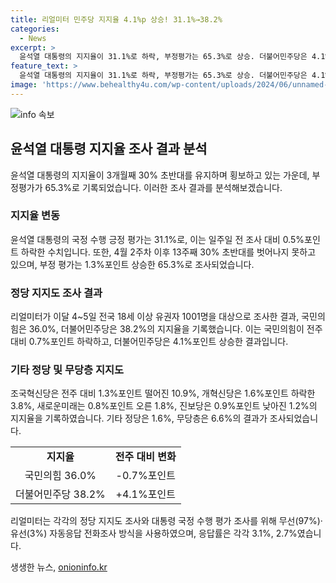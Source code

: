 ```yaml
---
title: 리얼미터 민주당 지지율 4.1%p 상승! 31.1%→38.2%
categories:
  - News
excerpt: >
  윤석열 대통령의 지지율이 31.1%로 하락, 부정평가는 65.3%로 상승. 더불어민주당은 4.1%포인트 상승한 38.2% 기록, 국민의힘은 0.7%포인트 하락한 36%. 국민의힘은 영부인 문자 논란과 관련해 부정론 증폭, 반면 민주당은 강경한 대여 투쟁으로 지지율 상승. 조사는 18세 이상 유권자 2505명 조사, 표본오차 ±2.0%포인트. 요약 참조: 리얼미터 홈페이지 또는 중앙선거여론조사심의위원회 홈페이지.
feature_text: >
  윤석열 대통령의 지지율이 31.1%로 하락, 부정평가는 65.3%로 상승. 더불어민주당은 4.1%포인트 상승한 38.2% 기록, 국민의힘은 0.7%포인트 하락한 36%. 국민의힘은 영부인 문자 논란과 관련해 부정론 증폭, 반면 민주당은 강경한 대여 투쟁으로 지지율 상승. 조사는 18세 이상 유권자 2505명 조사, 표본오차 ±2.0%포인트. 요약 참조: 리얼미터 홈페이지 또는 중앙선거여론조사심의위원회 홈페이지.
image: 'https://www.behealthy4u.com/wp-content/uploads/2024/06/unnamed-file.png'
---
```


<p><img src="https://www.behealthy4u.com/wp-content/uploads/2024/06/unnamed-file.png" alt="info 속보" /></p>

<h2 data-ke-size="size26">윤석열 대통령 지지율 조사 결과 분석</h2>

<p data-ke-size="size16">윤석열 대통령의 지지율이 3개월째 30% 초반대를 유지하며 횡보하고 있는 가운데, 부정평가가 65.3%로 기록되었습니다. 이러한 조사 결과를 분석해보겠습니다.</p>

<h3>지지율 변동</h3>

<p data-ke-size="size16">윤석열 대통령의 국정 수행 긍정 평가는 31.1%로, 이는 일주일 전 조사 대비 0.5%포인트 하락한 수치입니다. 또한, 4월 2주차 이후 13주째 30% 초반대를 벗어나지 못하고 있으며, 부정 평가는 1.3%포인트 상승한 65.3%로 조사되었습니다.</p>

<h3>정당 지지도 조사 결과</h3>

<p data-ke-size="size16">리얼미터가 이달 4~5일 전국 18세 이상 유권자 1001명을 대상으로 조사한 결과, 국민의힘은 36.0%, 더불어민주당은 38.2%의 지지율을 기록했습니다. 이는 국민의힘이 전주 대비 0.7%포인트 하락하고, 더불어민주당은 4.1%포인트 상승한 결과입니다.</p>

<h3>기타 정당 및 무당층 지지도</h3>

<p data-ke-size="size16">조국혁신당은 전주 대비 1.3%포인트 떨어진 10.9%, 개혁신당은 1.6%포인트 하락한 3.8%, 새로운미래는 0.8%포인트 오른 1.8%, 진보당은 0.9%포인트 낮아진 1.2%의 지지율을 기록하였습니다. 기타 정당은 1.6%, 무당층은 6.6%의 결과가 조사되었습니다.</p>

<table>
  <tr>
    <td style="text-align: center; height: 17px;"><b>지지율</b></td>
    <td style="text-align: center; height: 17px;"><b>전주 대비 변화</b></td>
  </tr>
  <tr>
    <td style="text-align: center; height: 17px;">국민의힘 36.0%</td>
    <td style="text-align: center; height: 17px;">-0.7%포인트</td>
  </tr>
  <tr>
    <td style="text-align: center; height: 17px;">더불어민주당 38.2%</td>
    <td style="text-align: center; height: 17px;">+4.1%포인트</td>
  </tr>
</table>

<p data-ke-size="size16">리얼미터는 각각의 정당 지지도 조사와 대통령 국정 수행 평가 조사를 위해 무선(97%)·유선(3%) 자동응답 전화조사 방식을 사용하였으며, 응답률은 각각 3.1%, 2.7%였습니다.</p>
생생한 뉴스, <a href="https://onioninfo.kr" rel="dofollow">onioninfo.kr</a>



